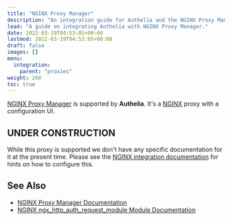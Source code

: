 ```yaml
---
title: "NGINX Proxy Manager"
description: "An integration guide for Authelia and the NGINX Proxy Manager reverse proxy"
lead: "A guide on integrating Authelia with NGINX Proxy Manager."
date: 2022-03-19T04:53:05+00:00
lastmod: 2022-03-19T04:53:05+00:00
draft: false
images: []
menu:
  integration:
    parent: "proxies"
weight: 260
toc: true
---
```


[NGINX Proxy Manager] is supported by **Authelia**. It's a [NGINX] proxy with a configuration UI.

## UNDER CONSTRUCTION

While this proxy is supported we don't have any specific documentation for it at the present time. Please see the
[NGINX integration documentation](nginx.md) for hints on how to configure this.

## See Also

- [NGINX Proxy Manager Documentation](https://nginxproxymanager.com/setup/)
- [NGINX ngx_http_auth_request_module Module Documentation](https://nginx.org/en/docs/http/ngx_http_auth_request_module.html)

[NGINX Proxy Manager]: https://nginxproxymanager.com/
[NGINX]: https://www.nginx.com/
